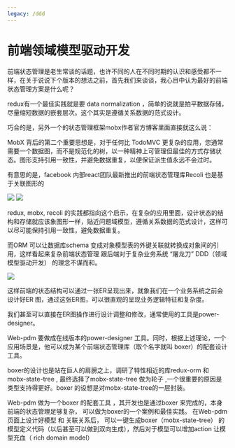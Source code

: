 ```yaml
---
legacy: /ddd
---
```


# 前端领域模型驱动开发



  前端状态管理是老生常谈的话题，也许不同的人在不同时期的认识和感受都不一样，在关于说说下个版本的想法之前，首先我们来谈谈，我心目中认为最好的前端状态管理方案是什么呢？

  redux有一个最佳实践就是要 data normalization ，简单的说就是拍平数据存储，尽量缩短数据的嵌套层次。这个其实是遵循关系数据的范式设计。

  巧合的是，另外一个的状态管理框架mobx作者官方博客里面直接就这么说：

   MobX 背后的第二个重要思想是，对于任何比 TodoMVC 更复杂的应用，您通常需要一个数据图，而不是规范化的树，以一种精神上可管理但最佳的方式存储状态。图形支持引用一致性，并避免数据重复，以便保证派生值永远不会过时。
   
  有意思的是，facebook 内部react团队最新推出的前端状态管理库Recoli 也是基于关联图形的
  
  <img src='https://pic1.zhimg.com/80/v2-acc79877c4337e90c1d107c7ffbddeb9_1440w.jpg' /> 
  
  <img  src="https://pic3.zhimg.com/80/v2-821e9e52949a3004b5eab05f855deefb_1440w.jpg" /> 

  redux, mobx, recoli 的实践都指向这个启示，在复杂的应用里面，设计状态的结构和存储就应该象图形一样，贴近问题域模型，遵循关系数据的范式设计，这样可以尽可能保持引用一致性，避免数据重复。
 
   而ORM 可以让数据库schema 变成对象模型表的外键关联就转换成对象间的引用，这样看起来复杂前端状态管理 跟后端对于复杂业务系统 “屠龙刀”  DDD（领域模型驱动开发）  的理念不谋而和。
   
   <img src="https://pic1.zhimg.com/80/v2-a6c752edeb8ce3f65c0e059650f57daa_1440w.jpg"  />

   这样前端的状态结构可以通过一张ER呈现出来，就象我们在一个业务系统之前会设计好ER 图，通过这张ER图，可以很直观的呈现业务逻辑特征和复杂度。

   我们甚至可以直接在ER图操作进行设计调整和修改，通常使用的工具是power-designer。

   Web-pdm 要做成在线版本的power-designer 工具。同时，根据上述理论，一个应用场景是，他可以成为某个前端状态管理库（取个名字就叫 boxer）的配套设计工具。

   boxer的设计也是站在巨人的肩膀之上，调研了特性相近的库redux-orm 和 mobx-state-tree , 最终选择了mobx-state-tree 做为轮子 ,一个很重要的原因是类型支持得更好。boxer 的设想是对mobx-state-tree的一层封装。

   Web-pdm 做为一个boxer  的配套工具 ，其开发也是通过boxer 来完成的，本身前端的状态管理足够复杂， 可以做为boxer的一个案例和最佳实践。
   在Web-pdm 页面上设计好模型 和 关联关系后， 可以一键生成boxer（mobx-state-tree） 的模型定义代码（以后甚至可以做到双向生成），然后对于模型可以增加action 让模型充血（ rich domain model）